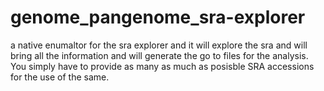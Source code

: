 # genome_pangenome_sra-explorer
a native enumaltor for the sra explorer and it will explore the sra and will bring all the information and will generate the go to files for the analysis. You simply have to provide as many as much as posisble SRA accessions for the use of the same.
